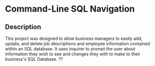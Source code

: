 # Command-Line SQL Navigation

## Description
This project was designed to allow business managers to easily add, update, and delete job descriptions and employee information contained within an SQL database. It uses inquirer to prompt the user about information they wish to see and changes they with to make to their business's SQL Database. ??
